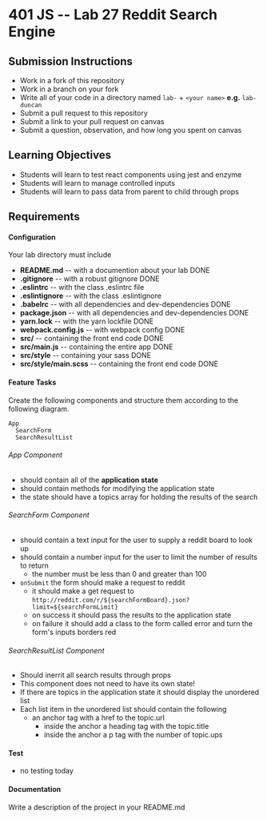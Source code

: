 401 JS --  Lab 27 Reddit Search Engine
===

## Submission Instructions
  * Work in a fork of this repository
  * Work in a branch on your fork
  * Write all of your code in a directory named `lab-` + `<your name>` **e.g.** `lab-duncan`
  * Submit a pull request to this repository
  * Submit a link to your pull request on canvas
  * Submit a question, observation, and how long you spent on canvas  

## Learning Objectives  
* Students will learn to test react components using jest and enzyme
* Students will learn to manage controlled inputs
* Students will learn to pass data from parent to child through props

## Requirements  
#### Configuration  
Your lab directory must include  
* **README.md** -- with a documention about your lab DONE
* **.gitignore** -- with a robust gitignore DONE
* **.eslintrc** -- with the class .eslintrc file
* **.eslintignore** -- with the class .eslintignore
* **.babelrc** -- with all dependencies and dev-dependencies DONE
* **package.json** -- with all dependencies and dev-dependencies DONE
* **yarn.lock** -- with the yarn lockfile DONE
* **webpack.config.js** -- with webpack config DONE
* **src/** -- containing the front end code DONE
* **src/main.js** -- containing the entire app DONE
* **src/style** -- containing your sass DONE
* **src/style/main.scss** -- containing the front end code DONE

#### Feature Tasks
Create the following components and structure them according to the following diagram.  
```
App
  SearchForm
  SearchResultList
```
###### App Component
* should contain all of the **application state**
* should contain methods for modifying the application state
* the state should have a topics array for holding the results of the search

###### SearchForm Component
* should contain a text input for the user to supply a reddit board to look up
* should contain a number input for the user to limit the number of results to return
  * the number must be less than 0 and greater than 100
* `onSubmit` the form should make a request to reddit
  * it should make a get request to `http://reddit.com/r/${searchFormBoard}.json?limit=${searchFormLimit}`
  * on success it should pass the results to the application state
  * on failure it should add a class to the form called error and turn the form's inputs borders red

###### SearchResultList Component
* Should inerrit all search results through props
* This component does not need to have its own state!
* If there are topics in the application state it should display the unordered list
* Each list item in the unordered list should contain the following
  * an anchor tag with a href to the topic.url
    * inside the anchor a heading tag with the topic.title
    * inside the anchor a p tag with the number of topic.ups

#### Test
* no testing today

####  Documentation  
Write a description of the project in your README.md
